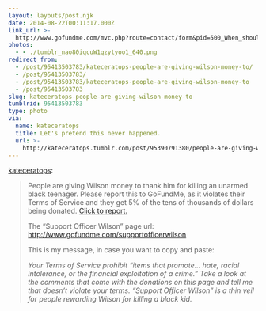 ```yaml
---
layout: layouts/post.njk
date: 2014-08-22T00:11:17.000Z
link_url: >-
  http://www.gofundme.com/mvc.php?route=contact/form&pid=500_When_should_I_report_a_campaign
photos:
  - - ./tumblr_nao80iqcuW1qzytyoo1_640.png
redirect_from:
  - /post/95413503783/kateceratops-people-are-giving-wilson-money-to/
  - /post/95413503783/
  - /post/95413503783/kateceratops-people-are-giving-wilson-money-to
  - /post/95413503783
slug: kateceratops-people-are-giving-wilson-money-to
tumblrid: 95413503783
type: photo
via:
  name: kateceratops
  title: Let's pretend this never happened.
  url: >-
    http://kateceratops.tumblr.com/post/95390791380/people-are-giving-wilson-money-to-thank-him-for
---
```

<p><a href="http://kateceratops.tumblr.com/post/95390791380/people-are-giving-wilson-money-to-thank-him-for" class="tumblr_blog">kateceratops</a>:</p>

<blockquote><p>People are giving Wilson money to thank him for killing an unarmed black teenager. Please report this to GoFundMe, as it violates their Terms of Service and they get 5% of the tens of thousands of dollars being donated. <a href="http://www.gofundme.com/mvc.php?route=contact/form&amp;pid=500_When_should_I_report_a_campaign">Click to report.</a></p>
<p>The “Support Officer Wilson” page url: <a href="http://www.gofundme.com/supportofficerwilson">http://www.gofundme.com/supportofficerwilson</a></p>
<p>This is my message, in case you want to copy and paste:</p>
<p><em>Your Terms of Service prohibit “items that promote… hate, racial intolerance, or the financial exploitation of a crime.” Take a look at the comments that come with the donations on this page and tell me that doesn’t violate your terms. “Support Officer Wilson” is a thin veil for people rewarding Wilson for killing a black kid.</em></p></blockquote>
